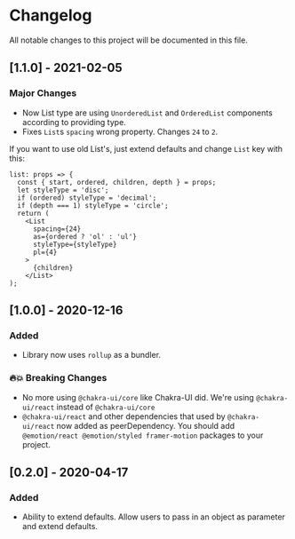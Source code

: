 # Changelog

All notable changes to this project will be documented in this file.

## [1.1.0] - 2021-02-05

### Major Changes

- Now List type are using `UnorderedList` and `OrderedList` components according to providing type.
- Fixes `List`s `spacing` wrong property. Changes `24` to `2`.

If you want to use old List's, just extend defaults and change `List` key with this:

```
list: props => {
  const { start, ordered, children, depth } = props;
  let styleType = 'disc';
  if (ordered) styleType = 'decimal';
  if (depth === 1) styleType = 'circle';
  return (
    <List
      spacing={24}
      as={ordered ? 'ol' : 'ul'}
      styleType={styleType}
      pl={4}
    >
      {children}
    </List>
);
```

## [1.0.0] - 2020-12-16

### Added

- Library now uses `rollup` as a bundler.

### 🔥💥 Breaking Changes

- No more using `@chakra-ui/core` like Chakra-UI did. We're using `@chakra-ui/react` instead of `@chakra-ui/core`
- `@chakra-ui/react` and other dependencies that used by `@chakra-ui/react` now added as peerDependency. You should add `@emotion/react @emotion/styled framer-motion` packages to your project.

## [0.2.0] - 2020-04-17

### Added

- Ability to extend defaults. Allow users to pass in an object as parameter and extend defaults.
